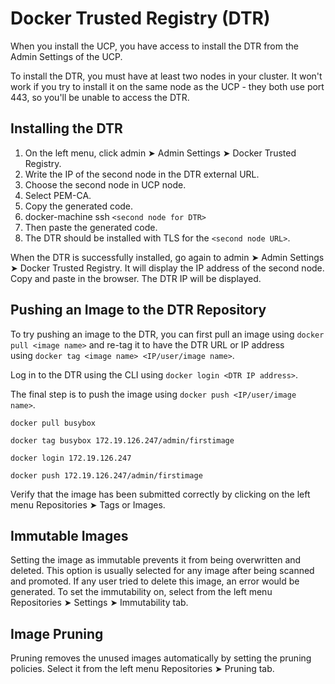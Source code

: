 # Docker Trusted Registry (DTR)

When you install the UCP, you have access to install the DTR from the Admin Settings of the UCP.

To install the DTR, you must have at least two nodes in your cluster. It won't work if you try to install it on the same node as the UCP - they both use port 443, so you'll be unable to access the DTR.

## Installing the DTR

1. On the left menu, click admin ➤ Admin Settings ➤ Docker Trusted Registry.
2. Write the IP of the second node in the DTR external URL.
3. Choose the second node in UCP node.    
4. Select PEM-CA.
5. Copy the generated code.
6. docker-machine ssh `<second node for DTR>`
7. Then paste the generated code.
8. The DTR should be installed with TLS for the `<second node URL>`.

When the DTR is successfully installed, go again to admin ➤ Admin Settings ➤ Docker Trusted Registry. It will display the IP address of the second node. Copy and paste in the browser. The DTR IP will be displayed.

## Pushing an Image to the DTR Repository
To try pushing an image to the DTR, you can first pull an image using `docker pull <image name>` and re-tag it to have the DTR URL or IP address using `docker tag <image name> <IP/user/image name>`. 

Log in to the DTR using the CLI using `docker login <DTR IP address>`. 

The final step is to push the image using `docker push <IP/user/image name>`.

```
docker pull busybox

docker tag busybox 172.19.126.247/admin/firstimage

docker login 172.19.126.247

docker push 172.19.126.247/admin/firstimage
```

Verify that the image has been submitted correctly by clicking on the left menu Repositories ➤ Tags or Images.

## Immutable Images
Setting the image as immutable prevents it from being overwritten and deleted. This option is usually selected for any image after being scanned and promoted. If any user tried to delete this image, an error would be generated. To set the immutability on, select from the left menu Repositories ➤ Settings ➤ Immutability tab.

## Image Pruning

Pruning removes the unused images automatically by setting the pruning policies. Select it from the left menu Repositories ➤ Pruning tab.